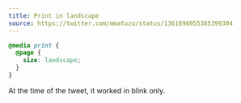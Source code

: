 ```yaml
---
title: Print in landscape
source: https://twitter.com/mmatuzo/status/1361698055385399304
---
```


```css
@media print {
  @page {
    size: landscape;
  }
}
```

At the time of the tweet, it worked in blink only.
